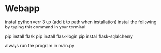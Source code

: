 # Webapp
install python verr 3 up (add it to path when installation)
install the following by typing this command in your terminal:

pip install flask
pip install flask-login
pip install flask-sqlalchemy

always run the program in main.py
